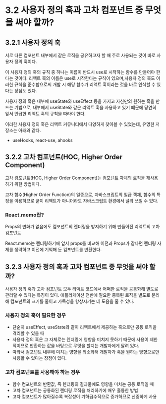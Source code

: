 # 3.2 사용자 정의 훅과 고차 컴포넌트 중 무엇을 써야 할까?

## 3.2.1 사용자 정의 훅

서로 다른 컴포넌트 내부에서 같은 로직을 공유하고자 할 때 주로 사용되는 것이 바로 사용자 정의 훅이다.

이 사용자 정의 훅의 규칙 중 하나는 이름이 반드시 use로 시작하는 함수를 만들어야 한다는 것이다. 리액트 훅의 이름은 use로 시작한다는 규칙이 있으며,사용자 정의 훅도 이러한 규칙을 준수함으로써 개발 시 해당 함수가 리액트 훅이라는 것을 바로 인식할 수 있다는 장점도 있다.

사용자 정의 훅은 내부에 useState와 useEffect 등을 가지고 자신만의 원하는 훅을 만드는 기법으로, 내부에서 useState와 같은 리액트 훅을 사용하고 있기 떄문에 당연히 앞서 언급한 리액트 훅의 규칙을 따라야 한다.

이러한 사용자 정의 훅은 리액트 커뮤니티에서 다양하게 찾아볼 수 있었는데, 유명한 저장소는 아래와 같다.

- useHooks, react-use, ahooks

## 3.2.2 고차 컴포넌트(HOC, Higher Order Component)

고차 컴포넌트(HOC, Higher Order Component)는 컴포넌트 자체의 로직을 재사용하기 위한 방법이다.

고차 함수(Higher Order Function)의 일종으로, 자바스크립트의 일급 객체, 함수의 특징을 이용하므로 굳이 리액트가 아니더라도 자바스크립트 환경에서 널리 쓰일 수 있다.

### React.memo란?

Props의 변화가 없음에도 컴포넌트의 렌더링을 방지하기 위해 만들어진 리액트의 고차 컴포넌트

React.memo는 렌더링하기에 앞서 props를 비교해 이전과 Props가 같다면 렌더링 자제를 생략하고 이전에 기억해 둔 컴포넌트를 반환한다.

## 3.2.3 사용자 정의 훅과 고차 컴포넌트 중 무엇을 써야 할까?

사용자 정의 훅과 고차 컴포넌트 모두 리액트 코드에서 어떠한 로직을 공통화해 별도로 관리할 수 있다는 특징이 있다. 애플리케이션 전반에 필요한 중복된 로직을 별도로 분리해 컴포넌트의 크기를 줄이고 가독성을 향상시키는 데 도움을 줄 수 있다.

### 사용자 정의 훅이 필요한 경우

- 단순히 useEffect, useState와 같이 리액트에서 제공하는 훅으로만 공통 로직을 격리할 수 있을 때
- 사용자 정의 훅은 그 자체로는 렌더링에 영향을 미치지 못하기 때문에 사용이 제한적이므로 반환하는 값을 바탕으로 무엇을 할지는 개발자에게 달려 있다.
- 따라서 컴포넌트 내부에 미치는 영향을 최소화해 개발자가 훅을 원하는 방향으로만 사용할 수 있다는 장점이 있다.

### 고차 컴포넌트를 사용해야 하는 경우

- 함수 컴포넌트의 반환값, 즉 렌더링의 결과물에도 영향을 미치는 공통 로직일 때
- 고차 컴포넌트는 공통화된 렌더링 로직을 처리하기에 매우 훌륭한 방법
- 고차 컴포넌트가 많아질수록 복잡성이 기하급수적으로 증가하므로 신중하게 사용
